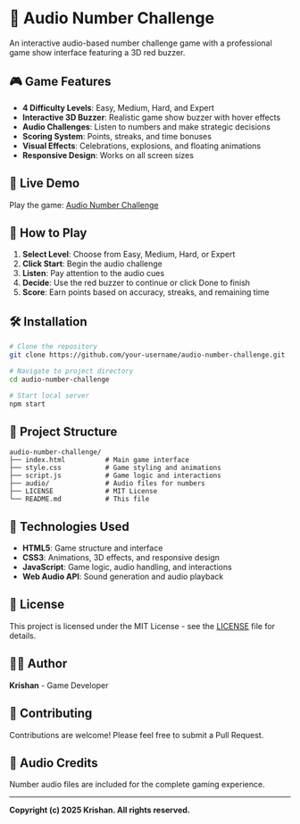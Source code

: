 # 🎯 Audio Number Challenge

An interactive audio-based number challenge game with a professional game show interface featuring a 3D red buzzer.

## 🎮 Game Features

- **4 Difficulty Levels**: Easy, Medium, Hard, and Expert
- **Interactive 3D Buzzer**: Realistic game show buzzer with hover effects
- **Audio Challenges**: Listen to numbers and make strategic decisions
- **Scoring System**: Points, streaks, and time bonuses
- **Visual Effects**: Celebrations, explosions, and floating animations
- **Responsive Design**: Works on all screen sizes

## 🚀 Live Demo

Play the game: [Audio Number Challenge](https://your-usernameKrishanYadav333.github.io/audio-number-challenge)

## 🎯 How to Play

1. **Select Level**: Choose from Easy, Medium, Hard, or Expert
2. **Click Start**: Begin the audio challenge
3. **Listen**: Pay attention to the audio cues
4. **Decide**: Use the red buzzer to continue or click Done to finish
5. **Score**: Earn points based on accuracy, streaks, and remaining time

## 🛠️ Installation

```bash
# Clone the repository
git clone https://github.com/your-username/audio-number-challenge.git

# Navigate to project directory
cd audio-number-challenge

# Start local server
npm start
```

## 📁 Project Structure

```
audio-number-challenge/
├── index.html          # Main game interface
├── style.css           # Game styling and animations
├── script.js           # Game logic and interactions
├── audio/              # Audio files for numbers
├── LICENSE             # MIT License
└── README.md           # This file
```

## 🎨 Technologies Used

- **HTML5**: Game structure and interface
- **CSS3**: Animations, 3D effects, and responsive design
- **JavaScript**: Game logic, audio handling, and interactions
- **Web Audio API**: Sound generation and audio playback

## 📄 License

This project is licensed under the MIT License - see the [LICENSE](LICENSE) file for details.

## 👨‍💻 Author

**Krishan** - Game Developer

## 🤝 Contributing

Contributions are welcome! Please feel free to submit a Pull Request.

## 🎵 Audio Credits

Number audio files are included for the complete gaming experience.

---

**Copyright (c) 2025 Krishan. All rights reserved.**